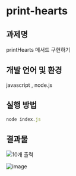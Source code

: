 # print-hearts

## 과제명

printHearts 메서드 구현하기

## 개발 언어 및 환경

javascript , node.js

## 실행 방법

```jsx
node index.js
```

## 결과물

![10개 출력](https://user-images.githubusercontent.com/102854465/208281029-a055e466-9e66-4304-820d-aae27934f4f2.png)

![image](https://user-images.githubusercontent.com/102854465/208281266-9dfc4ddd-5af4-4377-af2e-a8b7c145e892.png)
